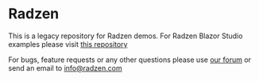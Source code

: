 # Radzen

This is a legacy repository for Radzen demos. For Radzen Blazor Studio examples please visit [this repository](https://github.com/radzenhq/radzen-blazor-studio)

For bugs, feature requests or any other questions please use [our forum](https://forum.radzen.com/) or send an email to info@radzen.com
